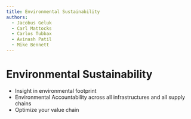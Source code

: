 ```yaml
---
title: Environmental Sustainability
authors:
  - Jacobus Geluk
  - Carl Mattocks
  - Carlos Tubbax
  - Avinash Patil
  - Mike Bennett
---
```

# Environmental Sustainability

<!--summary-start-->
- Insight in environmental footprint 
- Environmental Accountability across all infrastructures and all supply chains
- Optimize your value chain
<!--summary-end-->
